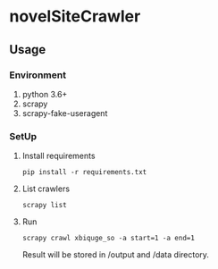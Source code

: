 # novelSiteCrawler

## Usage
### Environment
1. python 3.6+
2. scrapy
3. scrapy-fake-useragent

### SetUp
1. Install requirements
    ```
    pip install -r requirements.txt
    ```

1. List crawlers
    ```
    scrapy list
    ```

1. Run
   ```
   scrapy crawl xbiquge_so -a start=1 -a end=1
   ```

    Result will be stored in /output and /data directory.

